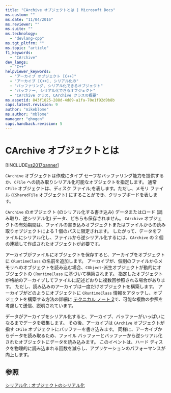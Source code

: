 ```yaml
---
title: "CArchive オブジェクトとは | Microsoft Docs"
ms.custom: ""
ms.date: "11/04/2016"
ms.reviewer: ""
ms.suite: ""
ms.technology: 
  - "devlang-cpp"
ms.tgt_pltfrm: ""
ms.topic: "article"
f1_keywords: 
  - "CArchive"
dev_langs: 
  - "C++"
helpviewer_keywords: 
  - "アーカイブ オブジェクト [C++]"
  - "アーカイブ [C++], シリアル化の"
  - "バッファリング, シリアル化できるオブジェクト"
  - "バッファー, シリアル化できるオブジェクト"
  - "CArchive クラス, CArchive クラスの概要"
ms.assetid: 843f1825-288d-4d89-a1fa-70e1f92d9b8b
caps.latest.revision: 9
author: "mikeblome"
ms.author: "mblome"
manager: "ghogen"
caps.handback.revision: 5
---
```

# CArchive オブジェクトとは
[!INCLUDE[vs2017banner](../assembler/inline/includes/vs2017banner.md)]

`CArchive` オブジェクトは作成にタイプ セーフなバッファリング能力を提供するか、`CFile` への読み取りシリアル化可能なオブジェクトを指定します。  通常 `CFile` オブジェクトは、ディスク ファイル;を表します。ただし、メモリ ファイル \(`CSharedFile` オブジェクト\) にすることができ、クリップボードを表します。  
  
 `CArchive` のオブジェクト \(のシリアル化する書き込み\) データまたはロード \(読み取り、逆シリアル化\) データ、どちらも保存されません。  `CArchive` オブジェクトの有効期間は、ファイルの書き込みオブジェクトまたはファイルからの読み取りオブジェクトによる 1 個のパスに限定されます。  したがって、データをファイルにシリアル化し、ファイルから逆シリアル化するには、`CArchive` の 2 個の連続して作成されたオブジェクトが必要です。  
  
 アーカイブがファイルにオブジェクトを保存すると、アーカイブをオブジェクトに `CRuntimeClass` の名前を追加します。  アーカイブが、個別のファイルからメモリへのオブジェクトを読み込む場合、`CObject`\-派生オブジェクトが動的にオブジェクトの `CRuntimeClass` に基づいて構築されます。  指定したオブジェクトが格納のアーカイブしてファイルに記述どおりに複数回参照される場合があります。  ただし、読み込みのアーカイブは一度だけオブジェクトを構築します。  アーカイブがどのようにオブジェクトに `CRuntimeClass` 情報をアタッチし、オブジェクトを構築する方法の詳細に [テクニカル ノート 2](../mfc/tn002-persistent-object-data-format.md)で、可能な複数の参照を考慮して送信、説明されています。  
  
 データがアーカイブをシリアル化すると、アーカイブ、バッファーがいっぱいになるまでデータを収集します。  その後、アーカイブは `CArchive` オブジェクトが指す `CFile` オブジェクトにバッファーを書き込みます。  同様に、アーカイブからデータを読み取るため、ファイル バッファーとバッファーから逆シリアル化されたオブジェクトにデータを読み込みます。  このイベントは、ハード ディスクを物理的に読み込まれる回数を減らし、アプリケーションのパフォーマンスが向上します。  
  
## 参照  
 [シリアル化 : オブジェクトのシリアル化](../Topic/Serialization:%20Serializing%20an%20Object.md)